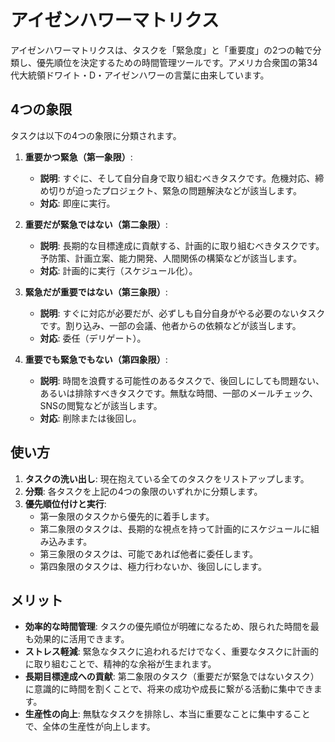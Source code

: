 # アイゼンハワーマトリクス

アイゼンハワーマトリクスは、タスクを「緊急度」と「重要度」の2つの軸で分類し、優先順位を決定するための時間管理ツールです。アメリカ合衆国の第34代大統領ドワイト・D・アイゼンハワーの言葉に由来しています。

## 4つの象限

タスクは以下の4つの象限に分類されます。

1. **重要かつ緊急（第一象限）**:
   - **説明**: すぐに、そして自分自身で取り組むべきタスクです。危機対応、締め切りが迫ったプロジェクト、緊急の問題解決などが該当します。
   - **対応**: 即座に実行。

1. **重要だが緊急ではない（第二象限）**:
   - **説明**: 長期的な目標達成に貢献する、計画的に取り組むべきタスクです。予防策、計画立案、能力開発、人間関係の構築などが該当します。
   - **対応**: 計画的に実行（スケジュール化）。

1. **緊急だが重要ではない（第三象限）**:
   - **説明**: すぐに対応が必要だが、必ずしも自分自身がやる必要のないタスクです。割り込み、一部の会議、他者からの依頼などが該当します。
   - **対応**: 委任（デリゲート）。

1. **重要でも緊急でもない（第四象限）**:
   - **説明**: 時間を浪費する可能性のあるタスクで、後回しにしても問題ない、あるいは排除すべきタスクです。無駄な時間、一部のメールチェック、SNSの閲覧などが該当します。
   - **対応**: 削除または後回し。

## 使い方

1. **タスクの洗い出し**: 現在抱えている全てのタスクをリストアップします。
1. **分類**: 各タスクを上記の4つの象限のいずれかに分類します。
1. **優先順位付けと実行**:
   - 第一象限のタスクから優先的に着手します。
   - 第二象限のタスクは、長期的な視点を持って計画的にスケジュールに組み込みます。
   - 第三象限のタスクは、可能であれば他者に委任します。
   - 第四象限のタスクは、極力行わないか、後回しにします。

## メリット

- **効率的な時間管理**: タスクの優先順位が明確になるため、限られた時間を最も効果的に活用できます。
- **ストレス軽減**: 緊急なタスクに追われるだけでなく、重要なタスクに計画的に取り組むことで、精神的な余裕が生まれます。
- **長期目標達成への貢献**: 第二象限のタスク（重要だが緊急ではないタスク）に意識的に時間を割くことで、将来の成功や成長に繋がる活動に集中できます。
- **生産性の向上**: 無駄なタスクを排除し、本当に重要なことに集中することで、全体の生産性が向上します。
